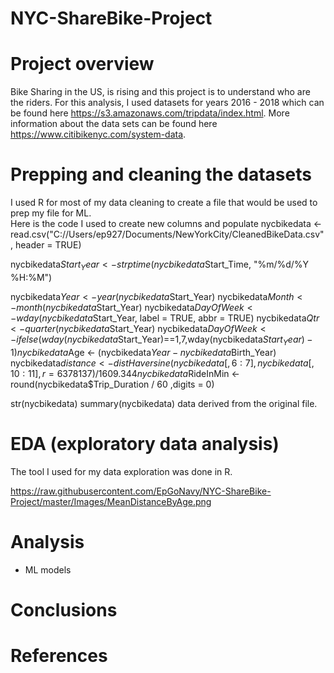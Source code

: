 # NYC-ShareBike-Project

# Project overview
Bike Sharing in the US, is rising and this project is to understand who are the riders. For this analysis, I used datasets for years 2016 - 2018 which can be found here https://s3.amazonaws.com/tripdata/index.html. More information about the data sets can be found here https://www.citibikenyc.com/system-data.   

# Prepping and cleaning the datasets
I used R for most of my data cleaning to create a file that would be used to prep my file for ML.  
Here is the code I used to create new columns and populate nycbikedata <- read.csv("C://Users/ep927/Documents/NewYorkCity/CleanedBikeData.csv", header = TRUE)


nycbikedata$Start_Year <- strptime(nycbikedata$Start_Time, "%m/%d/%Y %H:%M")

nycbikedata$Year <- year(nycbikedata$Start_Year)
nycbikedata$Month <- month(nycbikedata$Start_Year)
nycbikedata$DayOfWeek <- wday(nycbikedata$Start_Year, label = TRUE, abbr = TRUE)
nycbikedata$Qtr <- quarter(nycbikedata$Start_Year)
nycbikedata$DayOfWeek <- ifelse(wday(nycbikedata$Start_Year)==1,7,wday(nycbikedata$Start_Year)-1)
nycbikedata$Age <- (nycbikedata$Year - nycbikedata$Birth_Year)
nycbikedata$distance <-distHaversine(nycbikedata[,6:7], nycbikedata[,10:11],r=6378137) / 1609.344
nycbikedata$RideInMin <- round(nycbikedata$Trip_Duration / 60 ,digits = 0)


str(nycbikedata)
summary(nycbikedata) data derived from the original file.


# EDA (exploratory data analysis)
The tool I used for my data exploration was done in R.

https://raw.githubusercontent.com/EpGoNavy/NYC-ShareBike-Project/master/Images/MeanDistanceByAge.png

# Analysis

* ML models

# Conclusions


# References
